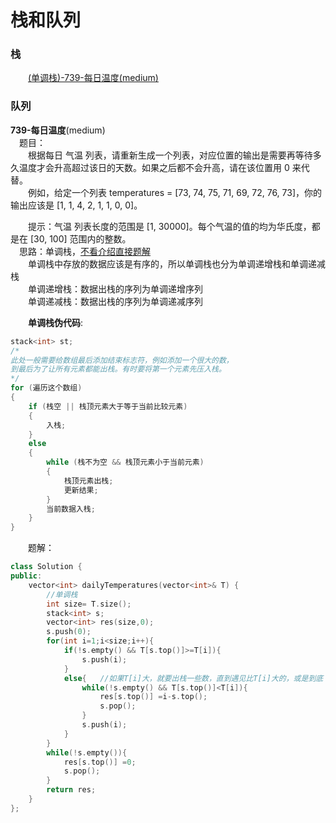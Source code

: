 # 栈和队列  
<!-- GFM-TOC -->
### 栈  
　　[(单调栈)-739-每日温度(medium)](#739-每日温度)  

### 队列  


<!-- GFM-TOC -->

**739-每日温度**(medium)  
　题目：  
　　根据每日 气温 列表，请重新生成一个列表，对应位置的输出是需要再等待多久温度才会升高超过该日的天数。如果之后都不会升高，请在该位置用 0 来代替。  
　　例如，给定一个列表 temperatures = [73, 74, 75, 71, 69, 72, 76, 73]，你的输出应该是 [1, 1, 4, 2, 1, 1, 0, 0]。

　　提示：气温 列表长度的范围是 [1, 30000]。每个气温的值的均为华氏度，都是在 [30, 100] 范围内的整数。  
　思路：单调栈，[不看介绍直接题解](#739-way1)  
　　单调栈中存放的数据应该是有序的，所以单调栈也分为单调递增栈和单调递减栈  
　　单调递增栈：数据出栈的序列为单调递增序列  
　　单调递减栈：数据出栈的序列为单调递减序列  

　　**单调栈伪代码**: 

```cpp
stack<int> st;
/*
此处一般需要给数组最后添加结束标志符，例如添加一个很大的数，
到最后为了让所有元素都能出栈。有时要将第一个元素先压入栈。
*/
for (遍历这个数组)
{
	if (栈空 || 栈顶元素大于等于当前比较元素)
	{
		入栈;
	}
	else
	{
		while (栈不为空 && 栈顶元素小于当前元素)
		{
			栈顶元素出栈;
			更新结果;
		}
		当前数据入栈;
	}
}
```
<div id="739-way1"></div>
　　题解：

```cpp
class Solution {
public:
    vector<int> dailyTemperatures(vector<int>& T) {
        //单调栈
        int size= T.size();
        stack<int> s;
        vector<int> res(size,0);
        s.push(0);
        for(int i=1;i<size;i++){
            if(!s.empty() && T[s.top()]>=T[i]){
                s.push(i);
            }
            else{   //如果T[i]大，就要出栈一些数，直到遇见比T[i]大的，或是到底
                while(!s.empty() && T[s.top()]<T[i]){
                    res[s.top()] =i-s.top();
                    s.pop();
                }
                s.push(i);
            }
        }
        while(!s.empty()){
            res[s.top()] =0;
            s.pop();
        }
        return res;  
    }
};
```


